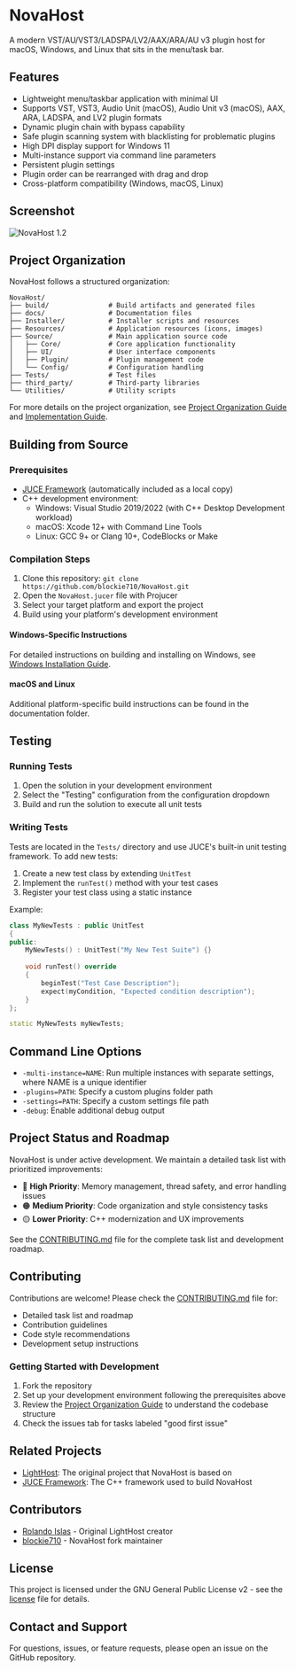 # NovaHost

A modern VST/AU/VST3/LADSPA/LV2/AAX/ARA/AU v3 plugin host for macOS, Windows, and Linux that sits in the menu/task bar.

## Features

- Lightweight menu/taskbar application with minimal UI
- Supports VST, VST3, Audio Unit (macOS), Audio Unit v3 (macOS), AAX, ARA, LADSPA, and LV2 plugin formats
- Dynamic plugin chain with bypass capability
- Safe plugin scanning system with blacklisting for problematic plugins
- High DPI display support for Windows 11
- Multi-instance support via command line parameters
- Persistent plugin settings
- Plugin order can be rearranged with drag and drop
- Cross-platform compatibility (Windows, macOS, Linux)

## Screenshot

![NovaHost 1.2](http://i.imgur.com/UF9SWfC.jpg)

## Project Organization

NovaHost follows a structured organization:

```
NovaHost/
├── build/               # Build artifacts and generated files
├── docs/                # Documentation files
├── Installer/           # Installer scripts and resources
├── Resources/           # Application resources (icons, images)
├── Source/              # Main application source code
│   ├── Core/            # Core application functionality
│   ├── UI/              # User interface components
│   ├── Plugin/          # Plugin management code
│   └── Config/          # Configuration handling
├── Tests/               # Test files
├── third_party/         # Third-party libraries
└── Utilities/           # Utility scripts
```

For more details on the project organization, see [Project Organization Guide](docs/PROJECT_ORGANIZATION.md) and [Implementation Guide](docs/IMPLEMENTATION_GUIDE.md).

## Building from Source

### Prerequisites

- [JUCE Framework](https://juce.com/) (automatically included as a local copy)
- C++ development environment:
  - Windows: Visual Studio 2019/2022 (with C++ Desktop Development workload)
  - macOS: Xcode 12+ with Command Line Tools
  - Linux: GCC 9+ or Clang 10+, CodeBlocks or Make

### Compilation Steps

1. Clone this repository: `git clone https://github.com/blockie710/NovaHost.git`
2. Open the `NovaHost.jucer` file with Projucer
3. Select your target platform and export the project
4. Build using your platform's development environment

#### Windows-Specific Instructions
For detailed instructions on building and installing on Windows, see [Windows Installation Guide](docs/WINDOWS_INSTALL_GUIDE.md).

#### macOS and Linux
Additional platform-specific build instructions can be found in the documentation folder.

## Testing

### Running Tests

1. Open the solution in your development environment
2. Select the "Testing" configuration from the configuration dropdown
3. Build and run the solution to execute all unit tests

### Writing Tests

Tests are located in the `Tests/` directory and use JUCE's built-in unit testing framework. To add new tests:

1. Create a new test class by extending `UnitTest`
2. Implement the `runTest()` method with your test cases
3. Register your test class using a static instance

Example:
```cpp
class MyNewTests : public UnitTest
{
public:
    MyNewTests() : UnitTest("My New Test Suite") {}
    
    void runTest() override
    {
        beginTest("Test Case Description");
        expect(myCondition, "Expected condition description");
    }
};

static MyNewTests myNewTests;
```

## Command Line Options

- `-multi-instance=NAME`: Run multiple instances with separate settings, where NAME is a unique identifier
- `-plugins=PATH`: Specify a custom plugins folder path
- `-settings=PATH`: Specify a custom settings file path
- `-debug`: Enable additional debug output

## Project Status and Roadmap

NovaHost is under active development. We maintain a detailed task list with prioritized improvements:

- 🔴 **High Priority**: Memory management, thread safety, and error handling issues
- 🟠 **Medium Priority**: Code organization and style consistency tasks
- 🟡 **Lower Priority**: C++ modernization and UX improvements

See the [CONTRIBUTING.md](CONTRIBUTING.md) file for the complete task list and development roadmap.

## Contributing

Contributions are welcome! Please check the [CONTRIBUTING.md](CONTRIBUTING.md) file for:

- Detailed task list and roadmap
- Contribution guidelines
- Code style recommendations
- Development setup instructions

### Getting Started with Development

1. Fork the repository
2. Set up your development environment following the prerequisites above
3. Review the [Project Organization Guide](docs/PROJECT_ORGANIZATION.md) to understand the codebase structure
4. Check the issues tab for tasks labeled "good first issue"

## Related Projects

- [LightHost](https://github.com/rolandoislas/LightHost): The original project that NovaHost is based on
- [JUCE Framework](https://juce.com/): The C++ framework used to build NovaHost

## Contributors

- [Rolando Islas](https://github.com/rolandoislas) - Original LightHost creator
- [blockie710](https://github.com/blockie710) - NovaHost fork maintainer

## License

This project is licensed under the GNU General Public License v2 - see the [license](license) file for details.

## Contact and Support

For questions, issues, or feature requests, please open an issue on the GitHub repository.